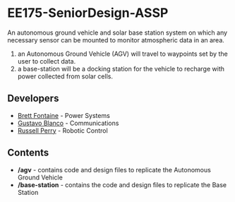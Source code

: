 EE175-SeniorDesign-ASSP
=======================

An autonomous ground vehicle and solar base station system on which any necessary sensor can be mounted to monitor atmospheric data in an area.
 1. an Autonomous Ground Vehicle (AGV) will travel to waypoints set by the user to collect data.
 2. a base-station
will be a docking station for the vehicle to recharge with power collected from solar cells.

Developers
----------
* [Brett Fontaine](mailto:bfont001@ucr.edu) - Power Systems
* [Gustavo Blanco](mailto:gblan002@ucr.edu) - Communications
* [Russell Perry](mailto:rperr002@ucr.edu) - Robotic Control

Contents
--------
* **/agv** - contains code and design files to replicate the Autonomous Ground Vehicle
* **/base-station** - contains the code and design files to replicate the Base Station
